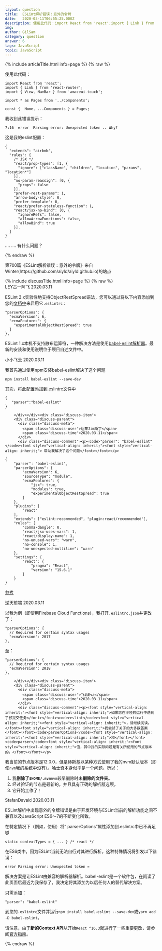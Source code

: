 ```yaml
---
layout: question
title:  ESLint解析错误：意外的令牌
date:   2020-03-11T06:55:25.000Z
description: 使用此代码：import React from 'react';import { Link } from 'react-router';impor...
img: 
author: GilSam
category: question
answer: 6
tags: JavaScript
topic: JavaScript
---
```

<div class="article-root">
  <div class="article">
    {% include articleTitle.html info=page %}
    {% raw %}
    <div class="article-content"><p><font style="vertical-align: inherit;"><font style="vertical-align: inherit;">使用此代码：</font></font></p>

<pre><code>import React from 'react';<font></font>
import { Link } from 'react-router';<font></font>
import { View, NavBar } from 'amazeui-touch';<font></font>
<font></font>
import * as Pages from '../components';<font></font>
<font></font>
const {  Home, ...Components } = Pages;<font></font>
</code></pre>

<p><font style="vertical-align: inherit;"><font style="vertical-align: inherit;">我收到此错误提示：</font></font></p>

<pre><code>7:16  error  Parsing error: Unexpected token .. Why?
</code></pre>

<p><font style="vertical-align: inherit;"><font style="vertical-align: inherit;">这是我的eslint配置：</font></font></p>

<pre><code>{<font></font>
  "extends": "airbnb",<font></font>
  "rules": {<font></font>
    /* JSX */<font></font>
    "react/prop-types": [1, {<font></font>
      "ignore": ["className", "children", "location", "params", "location*"]<font></font>
    }],<font></font>
    "no-param-reassign": [0, {<font></font>
      "props": false<font></font>
    }],<font></font>
    "prefer-rest-params": 1,<font></font>
    "arrow-body-style": 0,<font></font>
    "prefer-template": 0,<font></font>
    "react/prefer-stateless-function": 1,<font></font>
    "react/jsx-no-bind": [0, {<font></font>
      "ignoreRefs": false,<font></font>
      "allowArrowFunctions": false,<font></font>
      "allowBind": true<font></font>
    }],<font></font>
  }<font></font>
}<font></font>
</code></pre>

<p><font style="vertical-align: inherit;"><font style="vertical-align: inherit;">.... .... 有什么问题？</font></font></p></div>
    {% endraw %}
  </div>
  <p class="winter_mark">第700篇《ESLint解析错误：意外的令牌》来自Winter(https://github.com/aiyld/aiyld.github.io)的站点</p>
  <div class="discuss-wrapper">
    {% include discussTitle.html info=page %}
    {% raw %}
    <div class="discuss-list">
    <div class="discuss-item">
        <div class="discuss-parent">
          <div class="discuss-meta">
            <span class="discuss-user">LEY古一阿飞</span>
            <span class="discuss-time">2020.03.11</span>
          </div>
          <div class="discuss-comment"><p><font style="vertical-align: inherit;"><font style="vertical-align: inherit;">ESLint 2.x实验性地支持ObjectRestSpread语法，您可以通过将以下内容添加到您的</font><a href="http://eslint.org/docs/user-guide/configuring#specifying-parser-options" rel="noreferrer"><font style="vertical-align: inherit;">文档中</font></a><font style="vertical-align: inherit;">来启用它</font></font><code>.eslintrc</code><font style="vertical-align: inherit;"><font style="vertical-align: inherit;">：</font></font><a href="http://eslint.org/docs/user-guide/configuring#specifying-parser-options" rel="noreferrer"><font style="vertical-align: inherit;"></font></a></p>

<pre><code>"parserOptions": {<font></font>
  "ecmaVersion": 6,<font></font>
  "ecmaFeatures": {<font></font>
    "experimentalObjectRestSpread": true<font></font>
  }<font></font>
},<font></font>
</code></pre>

<p><font style="vertical-align: inherit;"><font style="vertical-align: inherit;">ESLint 1.x本机不支持散布运算符，一种解决方法是使用</font></font><a href="https://github.com/babel/babel-eslint" rel="noreferrer"><font style="vertical-align: inherit;"><font style="vertical-align: inherit;">babel-eslint解析器</font></font></a><font style="vertical-align: inherit;"><font style="vertical-align: inherit;">。</font><font style="vertical-align: inherit;">最新的安装和使用说明位于项目自述文件中。</font></font></p></div>
        </div></div><div class="discuss-item">
        <div class="discuss-parent">
          <div class="discuss-meta">
            <span class="discuss-user">小小飞云</span>
            <span class="discuss-time">2020.03.11</span>
          </div>
          <div class="discuss-comment"><p><font style="vertical-align: inherit;"><font style="vertical-align: inherit;">我首先通过使用npm安装babel-eslint解决了这个问题</font></font></p>

<pre><code>npm install babel-eslint --save-dev
</code></pre>

<p><font style="vertical-align: inherit;"><font style="vertical-align: inherit;">其次，将此配置添加到.eslintrc文件中 </font></font></p>

<pre><code>{<font></font>
   "parser":"babel-eslint"<font></font>
}<font></font>
</code></pre></div>
        </div></div><div class="discuss-item">
        <div class="discuss-parent">
          <div class="discuss-meta">
            <span class="discuss-user">达蒙Jim斯丁</span>
            <span class="discuss-time">2020.03.11</span>
          </div>
          <div class="discuss-comment"><p><code>"parser": "babel-eslint"</code><font style="vertical-align: inherit;"><font style="vertical-align: inherit;"> 帮助我解决了这个问题</font></font></p>

<pre><code>{<font></font>
    "parser": "babel-eslint",<font></font>
    "parserOptions": {<font></font>
        "ecmaVersion": 6,<font></font>
        "sourceType": "module",<font></font>
        "ecmaFeatures": {<font></font>
            "jsx": true,<font></font>
            "modules": true,<font></font>
            "experimentalObjectRestSpread": true<font></font>
        }<font></font>
    },<font></font>
    "plugins": [<font></font>
        "react"<font></font>
    ],<font></font>
    "extends": ["eslint:recommended", "plugin:react/recommended"],<font></font>
    "rules": {<font></font>
        "comma-dangle": 0,<font></font>
        "react/jsx-uses-vars": 1,<font></font>
        "react/display-name": 1,<font></font>
        "no-unused-vars": "warn",<font></font>
        "no-console": 1,<font></font>
        "no-unexpected-multiline": "warn"<font></font>
    },<font></font>
    "settings": {<font></font>
        "react": {<font></font>
            "pragma": "React",<font></font>
            "version": "15.6.1"<font></font>
        }<font></font>
    }<font></font>
}<font></font>
</code></pre>

<p><a href="https://github.com/gildata/Roles/issues/6" rel="noreferrer"><font style="vertical-align: inherit;"><font style="vertical-align: inherit;">参考</font></font></a></p></div>
        </div></div><div class="discuss-item">
        <div class="discuss-parent">
          <div class="discuss-meta">
            <span class="discuss-user">逆天前端</span>
            <span class="discuss-time">2020.03.11</span>
          </div>
          <div class="discuss-comment"><p><font style="vertical-align: inherit;"><font style="vertical-align: inherit;">以我为例（即使用Firebase Cloud Functions），我打开</font></font><code>.eslintrc.json</code><font style="vertical-align: inherit;"><font style="vertical-align: inherit;">并更改了：</font></font></p>

<pre><code>"parserOptions": {<font></font>
  // Required for certain syntax usages<font></font>
  "ecmaVersion": 2017<font></font>
},<font></font>
</code></pre>

<p><font style="vertical-align: inherit;"><font style="vertical-align: inherit;">至：</font></font></p>

<pre><code>"parserOptions": {<font></font>
  // Required for certain syntax usages<font></font>
  "ecmaVersion": 2018<font></font>
},<font></font>
</code></pre></div>
        </div></div><div class="discuss-item">
        <div class="discuss-parent">
          <div class="discuss-meta">
            <span class="discuss-user">飞云Eva</span>
            <span class="discuss-time">2020.03.11</span>
          </div>
          <div class="discuss-comment"><p><font style="vertical-align: inherit;"><font style="vertical-align: inherit;">如果您在沙哑的运行中遇到了预提交任务</font></font><code>eslint</code><font style="vertical-align: inherit;"><font style="vertical-align: inherit;">，请继续阅读。</font><font style="vertical-align: inherit;">我尝试了关于的大多数答案</font></font><code>parserOptions</code><font style="vertical-align: inherit;"><font style="vertical-align: inherit;">和</font></font><code>parser</code><font style="vertical-align: inherit;"><font style="vertical-align: inherit;">值，其中我的实际问题是有关所使用的节点版本的。</font></font></p>

<p><font style="vertical-align: inherit;"><font style="vertical-align: inherit;">我当前的节点版本是12.0.0，但是赫斯基以某种方式使用了我的nvm默认版本（即使</font></font><code>nvm</code><font style="vertical-align: inherit;"><font style="vertical-align: inherit;">我的系统中没有）。</font></font><a href="https://github.com/typicode/husky/issues/77" rel="nofollow noreferrer"><font style="vertical-align: inherit;"><font style="vertical-align: inherit;">哈士奇</font></font></a><font style="vertical-align: inherit;"><font style="vertical-align: inherit;">本身</font><font style="vertical-align: inherit;">似乎是一个</font><a href="https://github.com/typicode/husky/issues/77" rel="nofollow noreferrer"><font style="vertical-align: inherit;">问题</font></a><font style="vertical-align: inherit;">。</font><font style="vertical-align: inherit;">所以：</font></font></p>

<ol>
<li><font style="vertical-align: inherit;"><font style="vertical-align: inherit;">我</font></font><strong><font style="vertical-align: inherit;"><font style="vertical-align: inherit;">删除了</font></font><code>$HOME/.nvm</code><font style="vertical-align: inherit;"></font></strong><font style="vertical-align: inherit;"></font><code>nvm</code><font style="vertical-align: inherit;"><font style="vertical-align: inherit;">较早</font><font style="vertical-align: inherit;">删除时未</font><strong><font style="vertical-align: inherit;">删除的</font></strong><strong><font style="vertical-align: inherit;">文件夹</font></strong><font style="vertical-align: inherit;">。</font></font></li>
<li><font style="vertical-align: inherit;"><font style="vertical-align: inherit;">经过验证的节点是最新的，并且具有正确的解析器选项。</font></font></li>
<li><font style="vertical-align: inherit;"><font style="vertical-align: inherit;">它开始工作了！</font></font></li>
</ol></div>
        </div></div><div class="discuss-item">
        <div class="discuss-parent">
          <div class="discuss-meta">
            <span class="discuss-user">StafanDavaid</span>
            <span class="discuss-time">2020.03.11</span>
          </div>
          <div class="discuss-comment"><p><font style="vertical-align: inherit;"><font style="vertical-align: inherit;">ESLint解析中出现意外的令牌错误是由于开发环境与ESLint当前的解析功能之间不兼容以及JavaScript ES6〜7的不断变化所致。</font></font></p>

<p><font style="vertical-align: inherit;"><font style="vertical-align: inherit;">在特定情况下（例如，使用）将“ parserOptions”属性添加到.eslintrc中已不再足够</font></font></p>

<pre><code>static contextTypes = { ... } /* react */
</code></pre>

<p><font style="vertical-align: inherit;"><font style="vertical-align: inherit;">在ES6类中，因为ESLint当前无法自行对其进行解析。</font><font style="vertical-align: inherit;">这种特殊情况将引发以下错误：</font></font></p>

<pre><code>error Parsing error: Unexpected token =
</code></pre>

<p><font style="vertical-align: inherit;"><font style="vertical-align: inherit;">解决方案是让ESLint由兼容的解析器解析。</font><font style="vertical-align: inherit;">babel-eslint是一个软件包，在阅读了此页面后最近为我保存了，我决定将其添加为以后任何人的替代解决方案。</font></font></p>

<p><font style="vertical-align: inherit;"><font style="vertical-align: inherit;">只需添加： </font></font></p>

<pre><code>"parser": "babel-eslint"
</code></pre>

<p><font style="vertical-align: inherit;"><font style="vertical-align: inherit;">到您的</font></font><code>.eslintrc</code><font style="vertical-align: inherit;"><font style="vertical-align: inherit;">文件并运行</font></font><code>npm install babel-eslint --save-dev</code><font style="vertical-align: inherit;"><font style="vertical-align: inherit;">或</font></font><code>yarn add -D babel-eslint</code><font style="vertical-align: inherit;"><font style="vertical-align: inherit;">。</font></font></p>

<p><font style="vertical-align: inherit;"><font style="vertical-align: inherit;">请注意，由于</font></font><strong><font style="vertical-align: inherit;"><font style="vertical-align: inherit;">新的Context API</font></font></strong><font style="vertical-align: inherit;"><font style="vertical-align: inherit;">从开始</font></font><code>React ^16.3</code><font style="vertical-align: inherit;"><font style="vertical-align: inherit;">就进行了一些重要更改，请参阅</font></font><a href="https://reactjs.org/docs/context.html#classcontexttype" rel="noreferrer"><font style="vertical-align: inherit;"><font style="vertical-align: inherit;">官方指南</font></font></a><font style="vertical-align: inherit;"><font style="vertical-align: inherit;">。</font></font></p></div>
        </div></div>
    </div>
    {% endraw %}
  </div>
<div>
